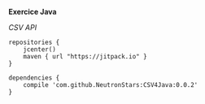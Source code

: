 **Exercice Java**

*CSV API*

```
repositories {
    jcenter()
    maven { url "https://jitpack.io" }
}

dependencies {
    compile 'com.github.NeutronStars:CSV4Java:0.0.2'
}
```
